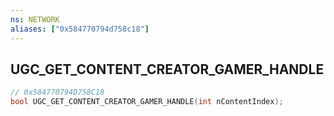 ```yaml
---
ns: NETWORK
aliases: ["0x584770794d758c18"]
---
```

## UGC_GET_CONTENT_CREATOR_GAMER_HANDLE

```c
// 0x584770794D758C18
bool UGC_GET_CONTENT_CREATOR_GAMER_HANDLE(int nContentIndex);
```
